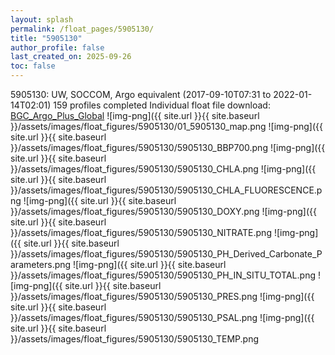 ```yaml
---
layout: splash
permalink: /float_pages/5905130/
title: "5905130"
author_profile: false
last_created_on: 2025-09-26
toc: false
---
```

 
5905130: UW, SOCCOM, Argo equivalent (2017-09-10T07:31 to 2022-01-14T02:01)
159 profiles completed
Individual float file download: [BGC_Argo_Plus_Global](https://ftp.soest.hawaii.edu/bgc_argo_plus/Individual_Floats/outliers_removed/5905130_Sprof_processed.nc)
![img-png]({{ site.url }}{{ site.baseurl }}/assets/images/float_figures/5905130/01_5905130_map.png
![img-png]({{ site.url }}{{ site.baseurl }}/assets/images/float_figures/5905130/5905130_BBP700.png
![img-png]({{ site.url }}{{ site.baseurl }}/assets/images/float_figures/5905130/5905130_CHLA.png
![img-png]({{ site.url }}{{ site.baseurl }}/assets/images/float_figures/5905130/5905130_CHLA_FLUORESCENCE.png
![img-png]({{ site.url }}{{ site.baseurl }}/assets/images/float_figures/5905130/5905130_DOXY.png
![img-png]({{ site.url }}{{ site.baseurl }}/assets/images/float_figures/5905130/5905130_NITRATE.png
![img-png]({{ site.url }}{{ site.baseurl }}/assets/images/float_figures/5905130/5905130_PH_Derived_Carbonate_Parameters.png
![img-png]({{ site.url }}{{ site.baseurl }}/assets/images/float_figures/5905130/5905130_PH_IN_SITU_TOTAL.png
![img-png]({{ site.url }}{{ site.baseurl }}/assets/images/float_figures/5905130/5905130_PRES.png
![img-png]({{ site.url }}{{ site.baseurl }}/assets/images/float_figures/5905130/5905130_PSAL.png
![img-png]({{ site.url }}{{ site.baseurl }}/assets/images/float_figures/5905130/5905130_TEMP.png
